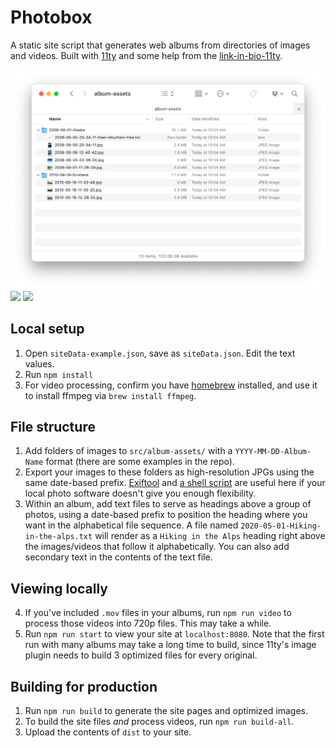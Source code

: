 # Photobox

A static site script that generates web albums from directories of images and videos. Built with [11ty](https://www.11ty.dev) and some help from the [link-in-bio-11ty](https://github.com/clottman/link-in-bio-11ty).

![](screenshots/folder.png)
![](screenshots/album1.png)
![](screenshots/album2.png)

## Local setup

1. Open `siteData-example.json`, save as `siteData.json`. Edit the text values.
2. Run `npm install`
3. For video processing, confirm you have [homebrew](https://brew.sh) installed, and use it to install ffmpeg via `brew install ffmpeg`.

## File structure

1. Add folders of images to `src/album-assets/` with a `YYYY-MM-DD-Album-Name` format (there are some examples in the repo).
2. Export your images to these folders as high-resolution JPGs using the same date-based prefix. [Exiftool](https://exiftool.org) and [a shell script](https://gist.github.com/jmuspratt/3680d45b0c12f8b32093) are useful here if your local photo software doesn't give you enough flexibility.
3. Within an album, add text files to serve as headings above a group of photos, using a date-based prefix to position the heading where you want in the alphabetical file sequence. A file named `2020-05-01-Hiking-in-the-alps.txt` will render as a `Hiking in the Alps` heading right above the images/videos that follow it alphabetically. You can also add secondary text in the contents of the text file.

## Viewing locally

4. If you've included `.mov` files in your albums, run `npm run video` to process those videos into 720p files. This may take a while.
5. Run `npm run start` to view your site at `localhost:8080`. Note that the first run with many albums may take a long time to build, since 11ty's image plugin needs to build 3 optimized files for every original.

## Building for production

1. Run `npm run build` to generate the site pages and optimized images.
2. To build the site files _and_ process videos, run `npm run build-all`.
3. Upload the contents of `dist` to your site.

